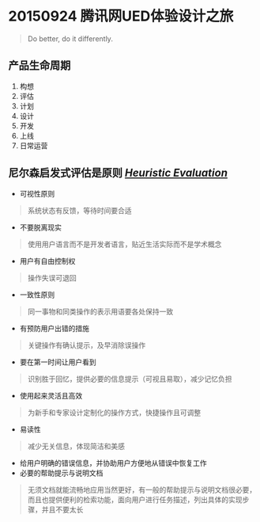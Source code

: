 # 20150924 腾讯网UED体验设计之旅
> Do better, do it differently.

## 产品生命周期
1. 构想
2. 评估
3. 计划
4. 设计
5. 开发
6. 上线
7. 日常运营

## 尼尔森启发式评估是原则 _[Heuristic Evaluation](http://www.nngroup.com)_
* 可视性原则  
> 系统状态有反馈，等待时间要合适  
* 不要脱离现实  
> 使用用户语言而不是开发者语言，贴近生活实际而不是学术概念  
* 用户有自由控制权  
> 操作失误可退回  
* 一致性原则  
> 同一事物和同类操作的表示用语要各处保持一致  
* 有预防用户出错的措施  
> 关键操作有确认提示，及早消除误操作  
* 要在第一时间让用户看到  
> 识别胜于回忆，提供必要的信息提示（可视且易取），减少记忆负担  
* 使用起来灵活且高效  
> 为新手和专家设计定制化的操作方式，快捷操作且可调整  
* 易读性  
> 减少无关信息，体现简洁和美感  
* 给用户明确的错误信息，并协助用户方便地从错误中恢复工作  
* 必要的帮助提示与说明文档  
> 无须文档就能流畅地应用当然更好，有一般的帮助提示与说明文档很必要，而且也提供便利的检索功能，面向用户进行任务描述，列出具体的实现步骤，并且不要太长  
